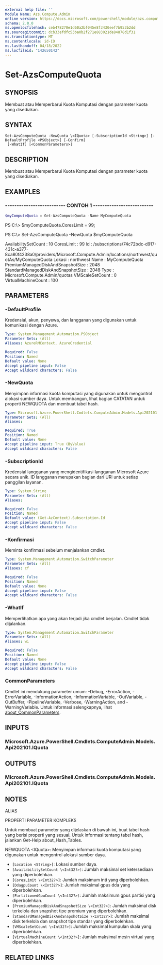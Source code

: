 ```yaml
---
external help file: ''
Module Name: Azs.Compute.Admin
online version: https://docs.microsoft.com/powershell/module/azs.compute.admin/set-azscomputequota
schema: 2.0.0
ms.openlocfilehash: ceb478270e1d60a2bf045e8f3430eef7b953b2dd
ms.sourcegitcommit: dcb33efdfc53ba0b2f271e883021de84878d1f31
ms.translationtype: MT
ms.contentlocale: id-ID
ms.lasthandoff: 04/18/2022
ms.locfileid: "142650142"
---
```

# Set-AzsComputeQuota

## SYNOPSIS
Membuat atau Memperbarui Kuota Komputasi dengan parameter kuota yang disediakan.

## SYNTAX

```
Set-AzsComputeQuota -NewQuota \<IQuota> [-SubscriptionId <String>] [-DefaultProfile <PSObject>] [-Confirm]
 [-WhatIf] [<CommonParameters>]
```

## DESCRIPTION
Membuat atau Memperbarui Kuota Komputasi dengan parameter kuota yang disediakan.

## EXAMPLES

### -------------------------- CONTOH 1 --------------------------
```powershell
$myComputeQuota = Get-AzsComputeQuota -Name MyComputeQuota
```

PS C:\\> $myComputeQuota.CoresLimit = 99; 

PS C:\\> Set-AzsComputeQuota -NewQuota $myComputeQuota

AvailabilitySetCount : 10 CoresLimit : 99 Id : /subscriptions/74c72bdc-d917-431c-a377-8ca80f4238a0/providers/Microsoft.Compute.Admin/locations/northwest/quotAs/MyComputeQuota Lokasi : northwest Name : MyComputeQuota PremiumManagedDiskAndSnapshotSize : 2048 StandardManagedDiskAndSnapshotSize : 2048 Type : Microsoft.Compute.Admin/quotas  VMScaleSetCount : 0 VirtualMachineCount : 100

## PARAMETERS

### -DefaultProfile
Kredensial, akun, penyewa, dan langganan yang digunakan untuk komunikasi dengan Azure.

```yaml
Type: System.Management.Automation.PSObject
Parameter Sets: (All)
Aliases: AzureRMContext, AzureCredential

Required: False
Position: Named
Default value: None
Accept pipeline input: False
Accept wildcard characters: False
```

### -NewQuota
Menyimpan informasi kuota komputasi yang digunakan untuk mengontrol alokasi sumber daya.
Untuk membangun, lihat bagian CATATAN untuk properti NEWQUOTA dan membuat tabel hash.

```yaml
Type: Microsoft.Azure.PowerShell.Cmdlets.ComputeAdmin.Models.Api202101.IQuota
Parameter Sets: (All)
Aliases:

Required: True
Position: Named
Default value: None
Accept pipeline input: True (ByValue)
Accept wildcard characters: False
```

### -SubscriptionId
Kredensial langganan yang mengidentifikasi langganan Microsoft Azure secara unik.
ID langganan merupakan bagian dari URI untuk setiap panggilan layanan.

```yaml
Type: System.String
Parameter Sets: (All)
Aliases:

Required: False
Position: Named
Default value: (Get-AzContext).Subscription.Id
Accept pipeline input: False
Accept wildcard characters: False
```

### -Konfirmasi
Meminta konfirmasi sebelum menjalankan cmdlet.

```yaml
Type: System.Management.Automation.SwitchParameter
Parameter Sets: (All)
Aliases: cf

Required: False
Position: Named
Default value: None
Accept pipeline input: False
Accept wildcard characters: False
```

### -WhatIf
Memperlihatkan apa yang akan terjadi jika cmdlet berjalan.
Cmdlet tidak dijalankan.

```yaml
Type: System.Management.Automation.SwitchParameter
Parameter Sets: (All)
Aliases: wi

Required: False
Position: Named
Default value: None
Accept pipeline input: False
Accept wildcard characters: False
```

### CommonParameters
Cmdlet ini mendukung parameter umum: -Debug, -ErrorAction, -ErrorVariable, -InformationAction, -InformationVariable, -OutVariable, -OutBuffer, -PipelineVariable, -Verbose, -WarningAction, and -WarningVariable. Untuk informasi selengkapnya, lihat [about_CommonParameters](http://go.microsoft.com/fwlink/?LinkID=113216).

## INPUTS

### Microsoft.Azure.PowerShell.Cmdlets.ComputeAdmin.Models.Api202101.IQuota

## OUTPUTS

### Microsoft.Azure.PowerShell.Cmdlets.ComputeAdmin.Models.Api202101.IQuota

## NOTES

ALIAS

PROPERTI PARAMETER KOMPLEKS

Untuk membuat parameter yang dijelaskan di bawah ini, buat tabel hash yang berisi properti yang sesuai. Untuk informasi tentang tabel hash, jalankan Get-Help about_Hash_Tables.


NEWQUOTA \<IQuota>: Menyimpan informasi kuota komputasi yang digunakan untuk mengontrol alokasi sumber daya.
  - `[Location <String>]`: Lokasi sumber daya.
  - `[AvailabilitySetCount \<Int32?>]`: Jumlah maksimal set ketersediaan yang diperbolehkan.
  - `[CoresLimit \<Int32?>]`: Jumlah maksimum inti yang diperbolehkan.
  - `[DdagpuCount \<Int32?>]`: Jumlah maksimal gpus dda yang diperbolehkan.
  - `[PartitionedGpuCount \<Int32?>]`: Jumlah maksimum gpus partisi yang diperbolehkan.
  - `[PremiumManagedDiskAndSnapshotSize \<Int32?>]`: Jumlah maksimal disk terkelola dan snapshot tipe premium yang diperbolehkan.
  - `[StandardManagedDiskAndSnapshotSize \<Int32?>]`: Jumlah maksimal disk terkelola dan snapshot tipe standar yang diperbolehkan.
  - `[VMScaleSetCount \<Int32?>]`: Jumlah maksimal kumpulan skala yang diperbolehkan.
  - `[VirtualMachineCount \<Int32?>]`: Jumlah maksimal mesin virtual yang diperbolehkan.

## RELATED LINKS

